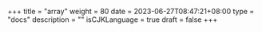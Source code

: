 +++
title = "array"
weight = 80
date = 2023-06-27T08:47:21+08:00
type = "docs"
description = ""
isCJKLanguage = true
draft = false
+++